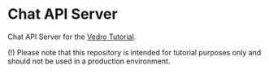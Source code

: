 # Chat API Server

Chat API Server for the [Vedro Tutorial](https://vedro.io/docs/tutorial).

(!) Please note that this repository is intended for tutorial purposes only and should not be used in a production environment.
